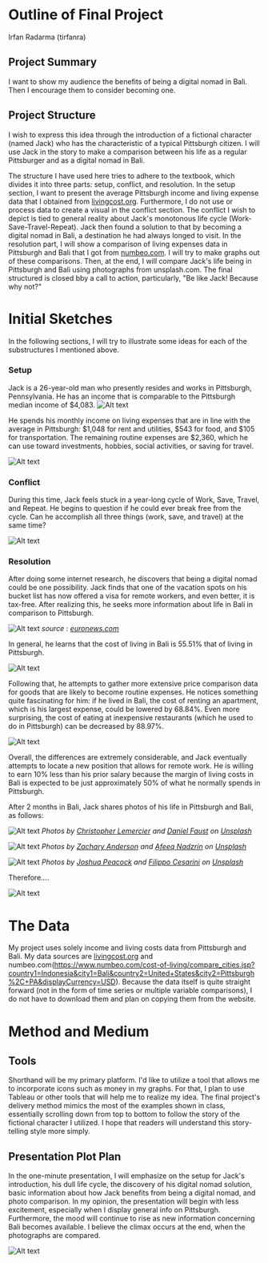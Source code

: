 # Outline of Final Project
Irfan Radarma (tirfanra)

## Project Summary
I want to show my audience the benefits of being a digital nomad in Bali. Then I encourage them to consider becoming one.

## Project Structure
I wish to express this idea through the introduction of a fictional character (named Jack) who has the characteristic of a typical Pittsburgh citizen. I will use Jack in the story to make a comparison between his life as a regular Pittsburger and as a digital nomad in Bali.

The structure I have used here tries to adhere to the textbook, which divides it into three parts: setup, conflict, and resolution. In the setup section, I want to present the average Pittsburgh income and living expense data that I obtained from [livingcost.org](https://livingcost.org/cost/united-states/pa/pittsburgh). Furthermore, I do not use or process data to create a visual in the conflict section. The conflict I wish to depict is tied to general reality about Jack's monotonous life cycle (Work-Save-Travel-Repeat). Jack then found a solution to that by becoming a digital nomad in Bali, a destination he had always longed to visit. In the resolution part, I will show a comparison of living expenses data in Pittsburgh and Bali that I got from [numbeo.com](https://www.numbeo.com/cost-of-living/compare_cities.jsp?country1=Indonesia&city1=Bali&country2=United+States&city2=Pittsburgh%2C+PA&displayCurrency=USD). I will try to make graphs out of these comparisons. Then, at the end, I will compare Jack's life being in Pittsburgh and Bali using photographs from unsplash.com. The final structured is closed bby a call to action, particularly, "Be like Jack! Because why not?"

# Initial Sketches
In the following sections, I will try to illustrate some ideas for each of the substructures I mentioned above.

### Setup
Jack is a 26-year-old man who presently resides and works in Pittsburgh, Pennsylvania. He has an income that is comparable to the Pittsburgh median income of $4,083.
<img
  src="monthly.png"
  alt="Alt text"
  title="Optional title"
  style="display: inline-block; margin: 0 auto; max-width: 800px">
 
He spends his monthly income on living expenses that are in line with the average in Pittsburgh: $1,048 for rent and utilities, $543 for food, and $105 for transportation. The remaining routine expenses are $2,360, which he can use toward investments, hobbies, social activities, or saving for travel.

<img
  src="monthly expenses.png"
  alt="Alt text"
  title="Optional title"
  style="display: inline-block; margin: 0 auto; max-width: 800px">

### Conflict
During this time, Jack feels stuck in a year-long cycle of Work, Save, Travel, and Repeat. He begins to question if he could ever break free from the cycle. Can he accomplish all three things (work, save, and travel) at the same time?

<img
  src="cycle.png"
  alt="Alt text"
  title="Optional title"
  style="display: inline-block; margin: 0 auto; max-width: 800px">

### Resolution
After doing some internet research, he discovers that being a digital nomad could be one possibility. Jack finds that one of the vacation spots on his bucket list has now offered a visa for remote workers, and even better, it is tax-free. After realizing this, he seeks more information about life in Bali in comparison to Pittsburgh.

<img
  src="euro.png"
  alt="Alt text"
  title="Optional title"
  style="display: inline-block; margin: 0 auto; max-width: 800px">
*source : [euronews.com](https://www.euronews.com/travel/2022/06/24/balis-new-digital-nomad-visa-means-foreigners-can-live-and-work-in-indonesia-tax-free)*

In general, he learns that the cost of living in Bali is 55.51% that of living in Pittsburgh.

<img
  src="general info.png"
  alt="Alt text"
  title="Optional title"
  style="display: inline-block; margin: 0 auto; max-width: 800px">

Following that, he attempts to gather more extensive price comparison data for goods that are likely to become routine expenses. He notices something quite fascinating for him: if he lived in Bali, the cost of renting an apartment, which is his largest expense, could be lowered by 68.84%. Even more surprising, the cost of eating at inexpensive restaurants (which he used to do in Pittsburgh) can be decreased by 88.97%.

<img
  src="item comparison.png"
  alt="Alt text"
  title="Optional title"
  style="display: inline-block; margin: 0 auto; max-width: 800px">

Overall, the differences are extremely considerable, and Jack eventually attempts to locate a new position that allows for remote work. He is willing to earn 10% less than his prior salary because the margin of living costs in Bali is expected to be just approximately 50% of what he normally spends in Pittsburgh.

After 2 months in Bali, Jack shares photos of his life in Pittsburgh and Bali, as follows:

<img
  src="house.png"
  alt="Alt text"
  title="Optional title"
  style="display: inline-block; margin: 0 auto; max-width: 800px">
*Photos by [Christopher Lemercier](https://unsplash.com/photos/tWPDKhDaE4k) and [Daniel Faust](https://unsplash.com/photos/pQO10MluyrE) on [Unsplash](unsplash.com)*

<img
  src="afternoon.png"
  alt="Alt text"
  title="Optional title"
  style="display: inline-block; margin: 0 auto; max-width: 800px">
*Photos by [Zachary Anderson](https://unsplash.com/photos/gAPvT5I2wR0) and [Afeeq Nadzrin]([https://unsplash.com/@afeeqnadzrin](https://unsplash.com/photos/rIhcqUebiGw)) on [Unsplash](unsplash.com)*
  
<img
  src="Screenshot 2022-09-24 234822.png"
  alt="Alt text"
  title="Optional title"
  style="display: inline-block; margin: 0 auto; max-width: 800px">
*Photos by [Joshua Peacock](https://unsplash.com/photos/ae4KypxWHr8) and [Filippo Cesarini](https://unsplash.com/photos/h5PDmcBqRXs) on [Unsplash](unsplash.com)*

Therefore....

<img
  src="call to action.png"
  alt="Alt text"
  title="Optional title"
  style="display: inline-block; margin: 0 auto; max-width: 800px">
  
  
# The Data
My project uses solely income and living costs data from Pittsburgh and Bali. My data sources are [livingcost.org](https://livingcost.org/cost/united-states/pa/pittsburgh) and numbeo.com(https://www.numbeo.com/cost-of-living/compare_cities.jsp?country1=Indonesia&city1=Bali&country2=United+States&city2=Pittsburgh%2C+PA&displayCurrency=USD). Because the data itself is quite straight forward (not in the form of time series or multiple variable comparisons), I do not have to download them and plan on copying them from the website.

# Method and Medium

## Tools
Shorthand will be my primary platform. I'd like to utilize a tool that allows me to incorporate icons such as money in my graphs. For that, I plan to use Tableau or other tools that will help me to realize my idea. The final project's delivery method mimics the most of the examples shown in class, essentially scrolling down from top to bottom to follow the story of the fictional character I utilized. I hope that readers will understand this story-telling style more simply.

## Presentation Plot Plan
In the one-minute presentation, I will emphasize on the setup for Jack's introduction, his dull life cycle, the discovery of his digital nomad solution, basic information about how Jack benefits from being a digital nomad, and photo comparison. In my opinion, the presentation will begin with less excitement, especially when I display general info on Pittsburgh. Furthermore, the mood will continue to rise as new information concerning Bali becomes available. I believe the climax occurs at the end, when the photographs are compared. 

  <img
  src="mood plan.png"
  alt="Alt text"
  title="Optional title"
  style="display: inline-block; margin: 0 auto; max-width: 800px">

